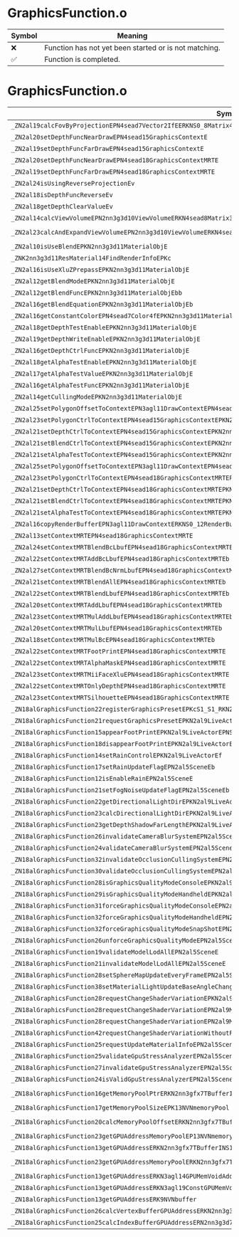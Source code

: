 # GraphicsFunction.o
| Symbol | Meaning 
| ------------- | ------------- 
| :x: | Function has not yet been started or is not matching. 
| :white_check_mark: | Function is completed. 


# GraphicsFunction.o
| Symbol (Demangled) | Symbol (Mangled) | Decompiled? |
| ------------- |  ------------- | ------------- |
| `_ZN2al19calcFovByProjectionEPN4sead7Vector2IfEERKNS0_8Matrix44IfEE` | `al::calcFovByProjection(sead::Vector2<float> *,sead::Matrix44<float> const&)` | :white_check_mark: |
| `_ZN2al20setDepthFuncNearDrawEPN4sead15GraphicsContextE` | `al::setDepthFuncNearDraw(sead::GraphicsContext *)` | :white_check_mark: |
| `_ZN2al19setDepthFuncFarDrawEPN4sead15GraphicsContextE` | `al::setDepthFuncFarDraw(sead::GraphicsContext *)` | :white_check_mark: |
| `_ZN2al20setDepthFuncNearDrawEPN4sead18GraphicsContextMRTE` | `al::setDepthFuncNearDraw(sead::GraphicsContextMRT *)` | :white_check_mark: |
| `_ZN2al19setDepthFuncFarDrawEPN4sead18GraphicsContextMRTE` | `al::setDepthFuncFarDraw(sead::GraphicsContextMRT *)` | :white_check_mark: |
| `_ZN2al24isUsingReverseProjectionEv` | `al::isUsingReverseProjection(void)` | :white_check_mark: |
| `_ZN2al18isDepthFuncReverseEv` | `al::isDepthFuncReverse(void)` | :white_check_mark: |
| `_ZN2al18getDepthClearValueEv` | `al::getDepthClearValue(void)` | :white_check_mark: |
| `_ZN2al14calcViewVolumeEPN2nn3g3d10ViewVolumeERKN4sead8Matrix34IfEERKNS4_8Matrix44IfEE` | `al::calcViewVolume(nn::g3d::ViewVolume *,sead::Matrix34<float> const&,sead::Matrix44<float> const&)` | :white_check_mark: |
| `_ZN2al23calcAndExpandViewVolumeEPN2nn3g3d10ViewVolumeERKN4sead8Matrix34IfEERKNS4_8Matrix44IfEERKNS4_7Vector3IfEEf` | `al::calcAndExpandViewVolume(nn::g3d::ViewVolume *,sead::Matrix34<float> const&,sead::Matrix44<float> const&,sead::Vector3<float> const&,float)` | :white_check_mark: |
| `_ZN2al10isUseBlendEPKN2nn3g3d11MaterialObjE` | `al::isUseBlend(nn::g3d::MaterialObj const*)` | :white_check_mark: |
| `_ZNK2nn3g3d11ResMaterial14FindRenderInfoEPKc` | `nn::g3d::ResMaterial::FindRenderInfo(char const*)const` | :white_check_mark: |
| `_ZN2al16isUseXluZPrepassEPKN2nn3g3d11MaterialObjE` | `al::isUseXluZPrepass(nn::g3d::MaterialObj const*)` | :white_check_mark: |
| `_ZN2al12getBlendModeEPKN2nn3g3d11MaterialObjE` | `al::getBlendMode(nn::g3d::MaterialObj const*)` | :white_check_mark: |
| `_ZN2al12getBlendFuncEPKN2nn3g3d11MaterialObjEbb` | `al::getBlendFunc(nn::g3d::MaterialObj const*,bool,bool)` | :white_check_mark: |
| `_ZN2al16getBlendEquationEPKN2nn3g3d11MaterialObjEb` | `al::getBlendEquation(nn::g3d::MaterialObj const*,bool)` | :white_check_mark: |
| `_ZN2al16getConstantColorEPN4sead7Color4fEPKN2nn3g3d11MaterialObjE` | `al::getConstantColor(sead::Color4f *,nn::g3d::MaterialObj const*)` | :white_check_mark: |
| `_ZN2al18getDepthTestEnableEPKN2nn3g3d11MaterialObjE` | `al::getDepthTestEnable(nn::g3d::MaterialObj const*)` | :white_check_mark: |
| `_ZN2al19getDepthWriteEnableEPKN2nn3g3d11MaterialObjE` | `al::getDepthWriteEnable(nn::g3d::MaterialObj const*)` | :white_check_mark: |
| `_ZN2al16getDepthCtrlFuncEPKN2nn3g3d11MaterialObjE` | `al::getDepthCtrlFunc(nn::g3d::MaterialObj const*)` | :white_check_mark: |
| `_ZN2al18getAlphaTestEnableEPKN2nn3g3d11MaterialObjE` | `al::getAlphaTestEnable(nn::g3d::MaterialObj const*)` | :white_check_mark: |
| `_ZN2al17getAlphaTestValueEPKN2nn3g3d11MaterialObjE` | `al::getAlphaTestValue(nn::g3d::MaterialObj const*)` | :white_check_mark: |
| `_ZN2al16getAlphaTestFuncEPKN2nn3g3d11MaterialObjE` | `al::getAlphaTestFunc(nn::g3d::MaterialObj const*)` | :white_check_mark: |
| `_ZN2al14getCullingModeEPKN2nn3g3d11MaterialObjE` | `al::getCullingMode(nn::g3d::MaterialObj const*)` | :white_check_mark: |
| `_ZN2al25setPolygonOffsetToContextEPN3agl11DrawContextEPN4sead15GraphicsContextEPKN2nn3g3d11MaterialObjEf` | `al::setPolygonOffsetToContext(agl::DrawContext *,sead::GraphicsContext *,nn::g3d::MaterialObj const*,float)` | :white_check_mark: |
| `_ZN2al23setPolygonCtrlToContextEPN4sead15GraphicsContextEPKN2nn3g3d11MaterialObjE` | `al::setPolygonCtrlToContext(sead::GraphicsContext *,nn::g3d::MaterialObj const*)` | :white_check_mark: |
| `_ZN2al21setDepthCtrlToContextEPN4sead15GraphicsContextEPKN2nn3g3d11MaterialObjE` | `al::setDepthCtrlToContext(sead::GraphicsContext *,nn::g3d::MaterialObj const*)` | :white_check_mark: |
| `_ZN2al21setBlendCtrlToContextEPN4sead15GraphicsContextEPKN2nn3g3d11MaterialObjE` | `al::setBlendCtrlToContext(sead::GraphicsContext *,nn::g3d::MaterialObj const*)` | :white_check_mark: |
| `_ZN2al21setAlphaTestToContextEPN4sead15GraphicsContextEPKN2nn3g3d11MaterialObjE` | `al::setAlphaTestToContext(sead::GraphicsContext *,nn::g3d::MaterialObj const*)` | :white_check_mark: |
| `_ZN2al25setPolygonOffsetToContextEPN3agl11DrawContextEPN4sead18GraphicsContextMRTEPKN2nn3g3d11MaterialObjEf` | `al::setPolygonOffsetToContext(agl::DrawContext *,sead::GraphicsContextMRT *,nn::g3d::MaterialObj const*,float)` | :white_check_mark: |
| `_ZN2al23setPolygonCtrlToContextEPN4sead18GraphicsContextMRTEPKN2nn3g3d11MaterialObjE` | `al::setPolygonCtrlToContext(sead::GraphicsContextMRT *,nn::g3d::MaterialObj const*)` | :white_check_mark: |
| `_ZN2al21setDepthCtrlToContextEPN4sead18GraphicsContextMRTEPKN2nn3g3d11MaterialObjE` | `al::setDepthCtrlToContext(sead::GraphicsContextMRT *,nn::g3d::MaterialObj const*)` | :white_check_mark: |
| `_ZN2al21setBlendCtrlToContextEPN4sead18GraphicsContextMRTEPKN2nn3g3d11MaterialObjE` | `al::setBlendCtrlToContext(sead::GraphicsContextMRT *,nn::g3d::MaterialObj const*)` | :white_check_mark: |
| `_ZN2al21setAlphaTestToContextEPN4sead18GraphicsContextMRTEPKN2nn3g3d11MaterialObjE` | `al::setAlphaTestToContext(sead::GraphicsContextMRT *,nn::g3d::MaterialObj const*)` | :white_check_mark: |
| `_ZN2al16copyRenderBufferEPN3agl11DrawContextERKNS0_12RenderBufferES5_` | `al::copyRenderBuffer(agl::DrawContext *,agl::RenderBuffer const&,agl::RenderBuffer const&)` | :white_check_mark: |
| `_ZN2al13setContextMRTEPN4sead18GraphicsContextMRTE` | `al::setContextMRT(sead::GraphicsContextMRT *)` | :white_check_mark: |
| `_ZN2al24setContextMRTBlendBcLbufEPN4sead18GraphicsContextMRTEb` | `al::setContextMRTBlendBcLbuf(sead::GraphicsContextMRT *,bool)` | :white_check_mark: |
| `_ZN2al22setContextMRTAddBcLbufEPN4sead18GraphicsContextMRTEb` | `al::setContextMRTAddBcLbuf(sead::GraphicsContextMRT *,bool)` | :white_check_mark: |
| `_ZN2al27setContextMRTBlendBcNrmLbufEPN4sead18GraphicsContextMRTEb` | `al::setContextMRTBlendBcNrmLbuf(sead::GraphicsContextMRT *,bool)` | :white_check_mark: |
| `_ZN2al21setContextMRTBlendAllEPN4sead18GraphicsContextMRTEb` | `al::setContextMRTBlendAll(sead::GraphicsContextMRT *,bool)` | :white_check_mark: |
| `_ZN2al22setContextMRTBlendLbufEPN4sead18GraphicsContextMRTEb` | `al::setContextMRTBlendLbuf(sead::GraphicsContextMRT *,bool)` | :white_check_mark: |
| `_ZN2al20setContextMRTAddLbufEPN4sead18GraphicsContextMRTEb` | `al::setContextMRTAddLbuf(sead::GraphicsContextMRT *,bool)` | :white_check_mark: |
| `_ZN2al23setContextMRTMulAddLbufEPN4sead18GraphicsContextMRTEb` | `al::setContextMRTMulAddLbuf(sead::GraphicsContextMRT *,bool)` | :white_check_mark: |
| `_ZN2al20setContextMRTMulLbufEPN4sead18GraphicsContextMRTEb` | `al::setContextMRTMulLbuf(sead::GraphicsContextMRT *,bool)` | :white_check_mark: |
| `_ZN2al18setContextMRTMulBcEPN4sead18GraphicsContextMRTEb` | `al::setContextMRTMulBc(sead::GraphicsContextMRT *,bool)` | :white_check_mark: |
| `_ZN2al22setContextMRTFootPrintEPN4sead18GraphicsContextMRTE` | `al::setContextMRTFootPrint(sead::GraphicsContextMRT *)` | :white_check_mark: |
| `_ZN2al22setContextMRTAlphaMaskEPN4sead18GraphicsContextMRTE` | `al::setContextMRTAlphaMask(sead::GraphicsContextMRT *)` | :white_check_mark: |
| `_ZN2al23setContextMRTMiiFaceXluEPN4sead18GraphicsContextMRTE` | `al::setContextMRTMiiFaceXlu(sead::GraphicsContextMRT *)` | :white_check_mark: |
| `_ZN2al22setContextMRTOnlyDepthEPN4sead18GraphicsContextMRTE` | `al::setContextMRTOnlyDepth(sead::GraphicsContextMRT *)` | :white_check_mark: |
| `_ZN2al23setContextMRTSilhouetteEPN4sead18GraphicsContextMRTE` | `al::setContextMRTSilhouette(sead::GraphicsContextMRT *)` | :white_check_mark: |
| `_ZN18alGraphicsFunction22registerGraphicsPresetEPKcS1_S1_RKN2al13ActorInitInfoEb` | `alGraphicsFunction::registerGraphicsPreset(char const*,char const*,char const*,al::ActorInitInfo const&,bool)` | :white_check_mark: |
| `_ZN18alGraphicsFunction21requestGraphicsPresetEPKN2al9LiveActorEPKciiiRKN4sead7Vector3IfEE` | `alGraphicsFunction::requestGraphicsPreset(al::LiveActor const*,char const*,int,int,int,sead::Vector3<float> const&)` | :white_check_mark: |
| `_ZN18alGraphicsFunction15appearFootPrintEPKN2al9LiveActorEPNS0_20FootPrintRequestInfoE` | `alGraphicsFunction::appearFootPrint(al::LiveActor const*,al::FootPrintRequestInfo *)` | :white_check_mark: |
| `_ZN18alGraphicsFunction18disappearFootPrintEPKN2al9LiveActorEPNS0_20FootPrintRequestInfoE` | `alGraphicsFunction::disappearFootPrint(al::LiveActor const*,al::FootPrintRequestInfo *)` | :white_check_mark: |
| `_ZN18alGraphicsFunction14setRainControlEPKN2al9LiveActorEf` | `alGraphicsFunction::setRainControl(al::LiveActor const*,float)` | :white_check_mark: |
| `_ZN18alGraphicsFunction17setRainUpdateFlagEPN2al5SceneEb` | `alGraphicsFunction::setRainUpdateFlag(al::Scene *,bool)` | :white_check_mark: |
| `_ZN18alGraphicsFunction12isEnableRainEPN2al5SceneE` | `alGraphicsFunction::isEnableRain(al::Scene *)` | :white_check_mark: |
| `_ZN18alGraphicsFunction21setFogNoiseUpdateFlagEPN2al5SceneEb` | `alGraphicsFunction::setFogNoiseUpdateFlag(al::Scene *,bool)` | :white_check_mark: |
| `_ZN18alGraphicsFunction22getDirectionalLightDirEPKN2al9LiveActorE` | `alGraphicsFunction::getDirectionalLightDir(al::LiveActor const*)` | :white_check_mark: |
| `_ZN18alGraphicsFunction23calcDirectionalLightDirEPKN2al9LiveActorE` | `alGraphicsFunction::calcDirectionalLightDir(al::LiveActor const*)` | :white_check_mark: |
| `_ZN18alGraphicsFunction23getDepthShadowFarLengthEPKN2al9LiveActorE` | `alGraphicsFunction::getDepthShadowFarLength(al::LiveActor const*)` | :white_check_mark: |
| `_ZN18alGraphicsFunction26invalidateCameraBlurSystemEPN2al5SceneE` | `alGraphicsFunction::invalidateCameraBlurSystem(al::Scene *)` | :white_check_mark: |
| `_ZN18alGraphicsFunction24validateCameraBlurSystemEPN2al5SceneE` | `alGraphicsFunction::validateCameraBlurSystem(al::Scene *)` | :white_check_mark: |
| `_ZN18alGraphicsFunction32invalidateOcclusionCullingSystemEPN2al5SceneE` | `alGraphicsFunction::invalidateOcclusionCullingSystem(al::Scene *)` | :white_check_mark: |
| `_ZN18alGraphicsFunction30validateOcclusionCullingSystemEPN2al5SceneE` | `alGraphicsFunction::validateOcclusionCullingSystem(al::Scene *)` | :white_check_mark: |
| `_ZN18alGraphicsFunction28isGraphicsQualityModeConsoleEPKN2al9LiveActorE` | `alGraphicsFunction::isGraphicsQualityModeConsole(al::LiveActor const*)` | :white_check_mark: |
| `_ZN18alGraphicsFunction29isGraphicsQualityModeHandheldEPKN2al9LiveActorE` | `alGraphicsFunction::isGraphicsQualityModeHandheld(al::LiveActor const*)` | :white_check_mark: |
| `_ZN18alGraphicsFunction31forceGraphicsQualityModeConsoleEPN2al5SceneE` | `alGraphicsFunction::forceGraphicsQualityModeConsole(al::Scene *)` | :white_check_mark: |
| `_ZN18alGraphicsFunction32forceGraphicsQualityModeHandheldEPN2al5SceneE` | `alGraphicsFunction::forceGraphicsQualityModeHandheld(al::Scene *)` | :white_check_mark: |
| `_ZN18alGraphicsFunction32forceGraphicsQualityModeSnapShotEPN2al5SceneE` | `alGraphicsFunction::forceGraphicsQualityModeSnapShot(al::Scene *)` | :white_check_mark: |
| `_ZN18alGraphicsFunction26unforceGraphicsQualityModeEPN2al5SceneE` | `alGraphicsFunction::unforceGraphicsQualityMode(al::Scene *)` | :white_check_mark: |
| `_ZN18alGraphicsFunction19validateModelLodAllEPN2al5SceneE` | `alGraphicsFunction::validateModelLodAll(al::Scene *)` | :white_check_mark: |
| `_ZN18alGraphicsFunction21invalidateModelLodAllEPN2al5SceneE` | `alGraphicsFunction::invalidateModelLodAll(al::Scene *)` | :white_check_mark: |
| `_ZN18alGraphicsFunction28setSphereMapUpdateEveryFrameEPN2al5SceneERKN4sead7Vector3IfEE` | `alGraphicsFunction::setSphereMapUpdateEveryFrame(al::Scene *,sead::Vector3<float> const&)` | :white_check_mark: |
| `_ZN18alGraphicsFunction38setMaterialLightUpdateBaseAngleChangedEPN2al5SceneEb` | `alGraphicsFunction::setMaterialLightUpdateBaseAngleChanged(al::Scene *,bool)` | :white_check_mark: |
| `_ZN18alGraphicsFunction28requestChangeShaderVariationEPKN2al9LiveActorEPKcS5_b` | `alGraphicsFunction::requestChangeShaderVariation(al::LiveActor const*,char const*,char const*,bool)` | :white_check_mark: |
| `_ZN18alGraphicsFunction28requestChangeShaderVariationEPN2al9ModelCtrlEiPNS0_17ModelShaderHolderEPKcS6_b` | `alGraphicsFunction::requestChangeShaderVariation(al::ModelCtrl *,int,al::ModelShaderHolder *,char const*,char const*,bool)` | :white_check_mark: |
| `_ZN18alGraphicsFunction28requestChangeShaderVariationEPN2al9ModelCtrlEPNS0_17ModelShaderHolderEPKcS6_b` | `alGraphicsFunction::requestChangeShaderVariation(al::ModelCtrl *,al::ModelShaderHolder *,char const*,char const*,bool)` | :white_check_mark: |
| `_ZN18alGraphicsFunction42requestChangeShaderVariationWithoutForwardEPKN2al9LiveActorEPKcS5_b` | `alGraphicsFunction::requestChangeShaderVariationWithoutForward(al::LiveActor const*,char const*,char const*,bool)` | :white_check_mark: |
| `_ZN18alGraphicsFunction25requestUpdateMaterialInfoEPN2al5SceneE` | `alGraphicsFunction::requestUpdateMaterialInfo(al::Scene *)` | :white_check_mark: |
| `_ZN18alGraphicsFunction25validateGpuStressAnalyzerEPN2al5SceneE` | `alGraphicsFunction::validateGpuStressAnalyzer(al::Scene *)` | :white_check_mark: |
| `_ZN18alGraphicsFunction27invalidateGpuStressAnalyzerEPN2al5SceneE` | `alGraphicsFunction::invalidateGpuStressAnalyzer(al::Scene *)` | :white_check_mark: |
| `_ZN18alGraphicsFunction24isValidGpuStressAnalyzerEPN2al5SceneE` | `alGraphicsFunction::isValidGpuStressAnalyzer(al::Scene *)` | :white_check_mark: |
| `_ZN18alGraphicsFunction16getMemoryPoolPtrERKN2nn3gfx7TBufferINS1_12ApiVariationINS1_7ApiTypeILi4EEENS1_10ApiVersionILi8EEEEEEE` | `alGraphicsFunction::getMemoryPoolPtr(nn::gfx::TBuffer<nn::gfx::ApiVariation<nn::gfx::ApiType<4>,nn::gfx::ApiVersion<8>>> const&)` | :white_check_mark: |
| `_ZN18alGraphicsFunction17getMemoryPoolSizeEPK13NVNmemoryPool` | `alGraphicsFunction::getMemoryPoolSize(NVNmemoryPool const*)` | :white_check_mark: |
| `_ZN18alGraphicsFunction20calcMemoryPoolOffsetERKN2nn3gfx7TBufferINS1_12ApiVariationINS1_7ApiTypeILi4EEENS1_10ApiVersionILi8EEEEEEE` | `alGraphicsFunction::calcMemoryPoolOffset(nn::gfx::TBuffer<nn::gfx::ApiVariation<nn::gfx::ApiType<4>,nn::gfx::ApiVersion<8>>> const&)` | :white_check_mark: |
| `_ZN18alGraphicsFunction23getGPUAddressMemoryPoolEP13NVNmemoryPool` | `alGraphicsFunction::getGPUAddressMemoryPool(NVNmemoryPool *)` | :white_check_mark: |
| `_ZN18alGraphicsFunction13getGPUAddressERKN2nn3gfx7TBufferINS1_12ApiVariationINS1_7ApiTypeILi4EEENS1_10ApiVersionILi8EEEEEEE` | `alGraphicsFunction::getGPUAddress(nn::gfx::TBuffer<nn::gfx::ApiVariation<nn::gfx::ApiType<4>,nn::gfx::ApiVersion<8>>> const&)` | :white_check_mark: |
| `_ZN18alGraphicsFunction23getGPUAddressMemoryPoolERKN2nn3gfx7TBufferINS1_12ApiVariationINS1_7ApiTypeILi4EEENS1_10ApiVersionILi8EEEEEEE` | `alGraphicsFunction::getGPUAddressMemoryPool(nn::gfx::TBuffer<nn::gfx::ApiVariation<nn::gfx::ApiType<4>,nn::gfx::ApiVersion<8>>> const&)` | :white_check_mark: |
| `_ZN18alGraphicsFunction13getGPUAddressERKN3agl14GPUMemVoidAddrE` | `alGraphicsFunction::getGPUAddress(agl::GPUMemVoidAddr const&)` | :white_check_mark: |
| `_ZN18alGraphicsFunction13getGPUAddressERKN3agl19ConstGPUMemVoidAddrE` | `alGraphicsFunction::getGPUAddress(agl::ConstGPUMemVoidAddr const&)` | :white_check_mark: |
| `_ZN18alGraphicsFunction13getGPUAddressERK9NVNbuffer` | `alGraphicsFunction::getGPUAddress(NVNbuffer const&)` | :white_check_mark: |
| `_ZN18alGraphicsFunction26calcVertexBufferGPUAddressERKN2nn3g3d9ResVertexEi` | `alGraphicsFunction::calcVertexBufferGPUAddress(nn::g3d::ResVertex const&,int)` | :white_check_mark: |
| `_ZN18alGraphicsFunction25calcIndexBufferGPUAddressERN2nn3g3d7ResMeshE` | `alGraphicsFunction::calcIndexBufferGPUAddress(nn::g3d::ResMesh &)` | :white_check_mark: |
